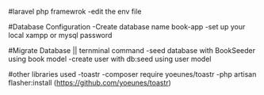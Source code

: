 #laravel php framewrok
    -edit the env file

#Database Configuration
    -Create database name book-app
    -set up your local xampp or mysql password

#Migrate Database || ternminal command
    -seed database with BookSeeder using book model
    -create user with  db:seed using user model

#other libraries used
    -toastr
        -composer require yoeunes/toastr
        -php artisan flasher:install
        (https://github.com/yoeunes/toastr)


